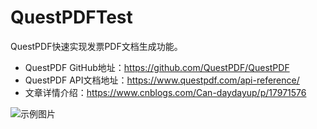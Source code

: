 # QuestPDFTest
QuestPDF快速实现发票PDF文档生成功能。

- QuestPDF GitHub地址：https://github.com/QuestPDF/QuestPDF
- QuestPDF API文档地址：https://www.questpdf.com/api-reference/
- 文章详情介绍：https://www.cnblogs.com/Can-daydayup/p/17971576


![示例图片]([/assets/img/philly-magic-garden.jpg](https://github.com/YSGStudyHards/QuestPDFTest/blob/main/QuestPDFTest/effectpicture.png)https://github.com/YSGStudyHards/QuestPDFTest/blob/main/QuestPDFTest/effectpicture.png)
